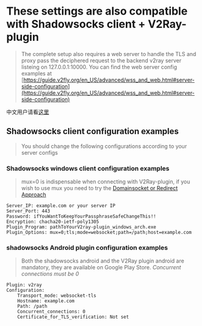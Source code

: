 # These settings are also compatible with Shadowsocks client + V2Ray-plugin

> The complete setup also requires a web server to handle the TLS and proxy pass the deciphered request to the backend v2ray server listeing on 127.0.0.1:10000.
> You can find the web server config examples at [https://guide.v2fly.org/en_US/advanced/wss_and_web.html#server-side-configuration](https://guide.v2fly.org/en_US/advanced/wss_and_web.html#server-side-configuration)

中文用户请看[这里](./README-CN.md)

## Shadowsocks client configuration examples

> You should change the following configurations according to your server configs

### Shadowsocks windows client configuration examples

> mux=0 is indispensable when connecting with V2Ray-plugin, if you wish to use mux you need to try the [Domainsocket or Redirect Approach](./Domainsocket-or-Redirect-Approach/)

```properties
Server_IP: example.com or your server IP
Server_Port: 443
Password: ifYouWantToKeepYourPassphraseSafeChangeThis!!
Encryption: chacha20-ietf-poly1305
Plugin_Program: pathToYourV2ray-plugin_windows_arch.exe
Plugin_Options: mux=0;tls;mode=websocket;path=/path;host=example.com
```

### shadowsocks Android plugin configuration examples

> Both the shadowsocks android and the V2Ray plugin android are mandatory, they are available on Google Play Store.
*Concurrent connections must be 0*

```properties
Plugin: v2ray
Configuration:
    Transport_mode: websocket-tls
    Hostname: example.com
    Path: /path
    Concurrent_connections: 0 
    Certificate_for_TLS_verification: Not set
```
